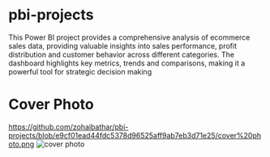 # pbi-projects
This Power BI project provides a comprehensive analysis of ecommerce sales data, providing valuable insights into sales performance, profit distribution and customer behavior across different categories. The dashboard highlights key metrics, trends and comparisons, making it a powerful tool for strategic decision making

# Cover Photo
https://github.com/zohaibathar/pbi-projects/blob/e9cf01ead44fdc5378d96525aff9ab7eb3d71e25/cover%20photo.png
![cover photo](https://github.com/user-attachments/assets/ec377f38-d23d-471a-b5c3-99267edded00)
